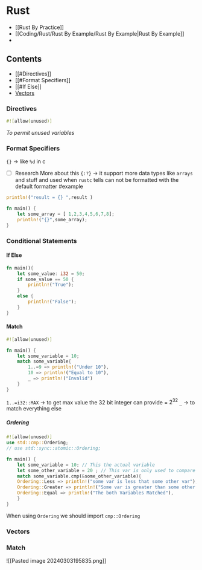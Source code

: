 # Rust
- [[Rust By Practice]]
- [[Coding/Rust/Rust By Example/Rust By Example|Rust By Example]]
- 
## Contents
- [[#Directives]]
- [[#Format Specifiers]]
- [[#If Else]]
- [Vectors](#vectors)

### Directives
```rust
#![allow(unused)]
```
*To permit unused variables*

### Format Specifiers
`{}` ->  like `%d` in c 
- [ ] Research More about this 
`{:?}` -> it support more data types like `arrays` and stuff and used when `rustc` tells can not be formatted with the default formatter 
#example 

```rust
println!("result = {} ",result )
```

```rust
fn main() {
    let some_array = [ 1,2,3,4,5,6,7,8];
    println!("{}",some_array);
}
```

### Conditional Statements

#### If Else
```rust
fn main(){
    let some_value: i32 = 50;
    if some_value == 50 {
        println!("True");
    }
    else {
        println!("False");
    }
}
```

#### Match
```rust
#![allow(unused)]

fn main() {
    let some_variable = 10;
    match some_variable{
        1..=9 => println!("Under 10"),
        10 => println!("Equal to 10"),
        _ => println!("Invalid")
    }
}

```

`1..=i32::MAX` -> to get max value the 32 bit integer can provide = $2^{32}$
`_` -> to match everything else

##### Ordering
```rust
#![allow(unused)]
use std::cmp::Ordering;
// use std::sync::atomic::Ordering;

fn main() {
    let some_variable = 10; // This the actual variable 
    let some_other_variable = 20 ; // This var is only used to compare
    match some_variable.cmp(&some_other_variable){
    Ordering::Less => println!("some var is less that some other var"),
    Ordering::Greater => println!("Some var is greater than some other var"),
    Ordering::Equal => println!("The both Variables Matched"),
    }
}
```
When using `Ordering` we should import `cmp::Ordering`

### Vectors



### Match
![[Pasted image 20240303195835.png]]


